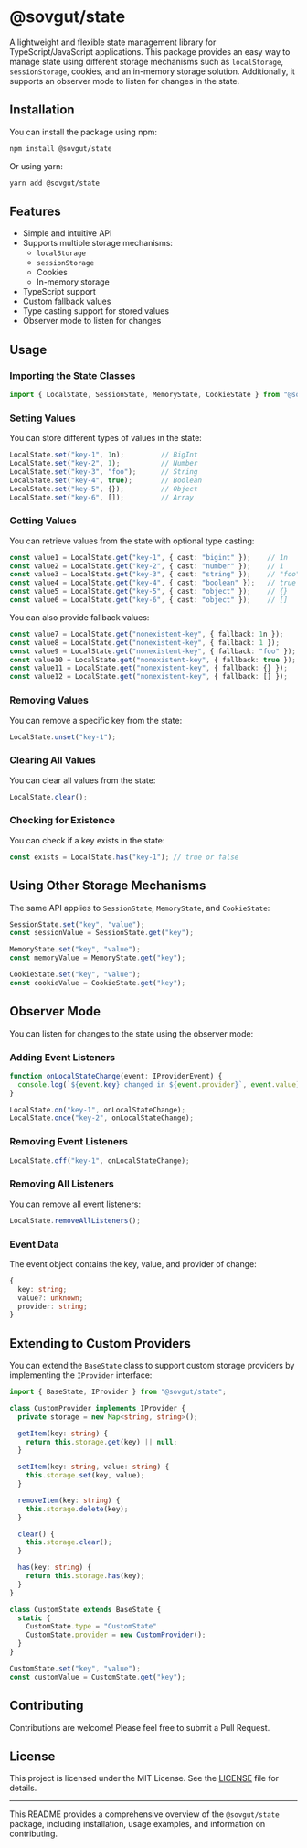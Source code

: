 # @sovgut/state

A lightweight and flexible state management library for TypeScript/JavaScript applications. This package provides an easy way to manage state using different storage mechanisms such as `localStorage`, `sessionStorage`, cookies, and an in-memory storage solution. Additionally, it supports an observer mode to listen for changes in the state.

## Installation

You can install the package using npm:

```bash
npm install @sovgut/state
```

Or using yarn:

```bash
yarn add @sovgut/state
```

## Features

- Simple and intuitive API
- Supports multiple storage mechanisms:
  - `localStorage`
  - `sessionStorage`
  - Cookies
  - In-memory storage
- TypeScript support
- Custom fallback values
- Type casting support for stored values
- Observer mode to listen for changes

## Usage

### Importing the State Classes

```typescript
import { LocalState, SessionState, MemoryState, CookieState } from "@sovgut/state";
```

### Setting Values

You can store different types of values in the state:

```typescript
LocalState.set("key-1", 1n);         // BigInt
LocalState.set("key-2", 1);          // Number
LocalState.set("key-3", "foo");      // String
LocalState.set("key-4", true);       // Boolean
LocalState.set("key-5", {});         // Object
LocalState.set("key-6", []);         // Array
```

### Getting Values

You can retrieve values from the state with optional type casting:

```typescript
const value1 = LocalState.get("key-1", { cast: "bigint" });    // 1n
const value2 = LocalState.get("key-2", { cast: "number" });    // 1
const value3 = LocalState.get("key-3", { cast: "string" });    // "foo"
const value4 = LocalState.get("key-4", { cast: "boolean" });   // true
const value5 = LocalState.get("key-5", { cast: "object" });    // {}
const value6 = LocalState.get("key-6", { cast: "object" });    // []
```

You can also provide fallback values:

```typescript
const value7 = LocalState.get("nonexistent-key", { fallback: 1n });    // 1n
const value8 = LocalState.get("nonexistent-key", { fallback: 1 });     // 1
const value9 = LocalState.get("nonexistent-key", { fallback: "foo" }); // "foo"
const value10 = LocalState.get("nonexistent-key", { fallback: true }); // true
const value11 = LocalState.get("nonexistent-key", { fallback: {} });   // {}
const value12 = LocalState.get("nonexistent-key", { fallback: [] });   // []
```

### Removing Values

You can remove a specific key from the state:

```typescript
LocalState.unset("key-1");
```

### Clearing All Values

You can clear all values from the state:

```typescript
LocalState.clear();
```

### Checking for Existence

You can check if a key exists in the state:

```typescript
const exists = LocalState.has("key-1"); // true or false
```

## Using Other Storage Mechanisms

The same API applies to `SessionState`, `MemoryState`, and `CookieState`:

```typescript
SessionState.set("key", "value");
const sessionValue = SessionState.get("key");

MemoryState.set("key", "value");
const memoryValue = MemoryState.get("key");

CookieState.set("key", "value");
const cookieValue = CookieState.get("key");
```

## Observer Mode

You can listen for changes to the state using the observer mode:

### Adding Event Listeners

```typescript
function onLocalStateChange(event: IProviderEvent) {
  console.log(`${event.key} changed in ${event.provider}`, event.value);
}

LocalState.on("key-1", onLocalStateChange);
LocalState.once("key-2", onLocalStateChange);
```

### Removing Event Listeners

```typescript
LocalState.off("key-1", onLocalStateChange);
```

### Removing All Listeners

You can remove all event listeners:

```typescript
LocalState.removeAllListeners();
```

### Event Data

The event object contains the key, value, and provider of change:

```typescript
{
  key: string;
  value?: unknown;
  provider: string;
}
```

## Extending to Custom Providers

You can extend the `BaseState` class to support custom storage providers by implementing the `IProvider` interface:

```typescript
import { BaseState, IProvider } from "@sovgut/state";

class CustomProvider implements IProvider {
  private storage = new Map<string, string>();

  getItem(key: string) {
    return this.storage.get(key) || null;
  }

  setItem(key: string, value: string) {
    this.storage.set(key, value);
  }

  removeItem(key: string) {
    this.storage.delete(key);
  }

  clear() {
    this.storage.clear();
  }

  has(key: string) {
    return this.storage.has(key);
  }
}

class CustomState extends BaseState {
  static {
    CustomState.type = "CustomState"
    CustomState.provider = new CustomProvider();
  }
}

CustomState.set("key", "value");
const customValue = CustomState.get("key");
```

## Contributing

Contributions are welcome! Please feel free to submit a Pull Request.

## License

This project is licensed under the MIT License. See the [LICENSE](LICENSE) file for details.

---

This README provides a comprehensive overview of the `@sovgut/state` package, including installation, usage examples, and information on contributing.
